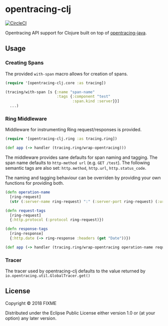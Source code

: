 # opentracing-clj
[![CircleCI](https://circleci.com/gh/alvinfrancis/opentracing-clj.svg?style=svg)](https://circleci.com/gh/alvinfrancis/opentracing-clj)

Opentracing API support for Clojure built on top of
[opentracing-java](https://github.com/opentracing/opentracing-java).

## Usage

### Creating Spans

The provided `with-span` macro allows for creation of spans.

``` clojure
(require '[opentracing-clj.core :as tracing])

(tracing/with-span [s {:name "span-name"
                       :tags {:component "test"
                              :span.kind :server}}]
  ...)
```

### Ring Middleware

Middleware for instrumenting Ring request/responses is provided.

``` clojure
(require '[opentracing-clj.ring :as tracing.ring])

(def app (-> handler (tracing.ring/wrap-opentracing)))
```

The middleware provides sane defaults for span naming and tagging.
The span name defaults to `http-method url` (e.g. `GET /test`).
The following semantic tags are also set: `http.method`, `http.url`, `http.status_code`.

The naming and tagging behaviour can be overriden by providing your
own functions for providing both.

``` clojure
(defn operation-name
  [ring-request]
  (str (:server-name ring-request) ":" (:server-port ring-request) (:uri ring-request)))

(defn request-tags
  [ring-request]
  {:http.protocol (:protocol ring-request)})

(defn response-tags
  [ring-response]
  {:http.date (-> ring-response :headers (get "Date"))})

(def app (-> handler (tracing.ring/wrap-opentracing operation-name request-tags response-tags)))
```

### Tracer

The tracer used by opentracing-clj defaults to the value returned by
`io.opentracing.util.GlobalTracer.get()`

## License

Copyright © 2018 FIXME

Distributed under the Eclipse Public License either version 1.0 or (at
your option) any later version.
